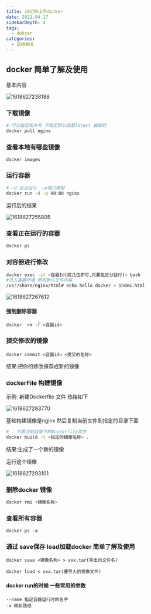 ```yaml
---
title: 10分钟上手docker
date: 2021.04.17
sidebarDepth: 4
tags:
  - dokcer
categories:
  - 运维相关
---
```



## docker 简单了解及使用

基本内容

![1618627238188](https://gitee.com/chuanyuan_an/tuchuang/raw/master/image/202104/17/104039-279438.png)

### 下载镜像

```bash
#:可以指定版本号 不指定默认就是latest 最新的
docker pull nginx
```

### 查看本地有哪些镜像

```
docker images
```

### 运行容器

```bash
# -d 后台运行  -p端口映射
docker run -d -p 90:80 nginx
```

运行后的结果

![1618627255805](https://gitee.com/chuanyuan_an/tuchuang/raw/master/image/202104/17/104056-27352.png)

### 查看正在运行的容器

```bash
docker ps
```

### 对容器进行修改

```bash
docker exec -it <容器Id(前几位即可,只要能区分就行)> bash
#进入容器环境 修改默认文件内容
/usr/share/nginx/html# echo hello docker > index.html

```

![1618627267612](https://gitee.com/chuanyuan_an/tuchuang/raw/master/image/202104/17/104108-122009.png)



#### 强制删除容器

```
docker  rm -f <容器id>
```

### 提交修改的镜像

```
docker commit <容器id> <提交的名称>
```

结果:把你的修改保存成新的镜像

### dockerFile 构建镜像

示例: 新建Dockerfile 文件 热熔如下

![1618627283770](https://gitee.com/chuanyuan_an/tuchuang/raw/master/image/202104/17/104124-973152.png)

基础构建镜像是nginx  然后复制当前文件到指定的目录下面

```bash
# . 代表当前目录下的Dockerfile文件
docker build -t <指定的镜像名称> .
```

结果:生成了一个新的镜像

运行这个镜像 

![1618627293101](https://gitee.com/chuanyuan_an/tuchuang/raw/master/image/202104/17/104133-991970.png)

### 删除docker 镜像

```bash
docker rmi <镜像名称>
```

### 查看所有容器

```
docker ps -a
```

### 通过 save保存  load加载docker 简单了解及使用

```
docker save <镜像名称> > xxx.tar(导出的文件名)

docker load < xxx.tar(要导入的镜像文件)

```

#### docker run的时候 一些常用的参数

```
--name 指定容器运行时的名字
-v 映射路径
```
